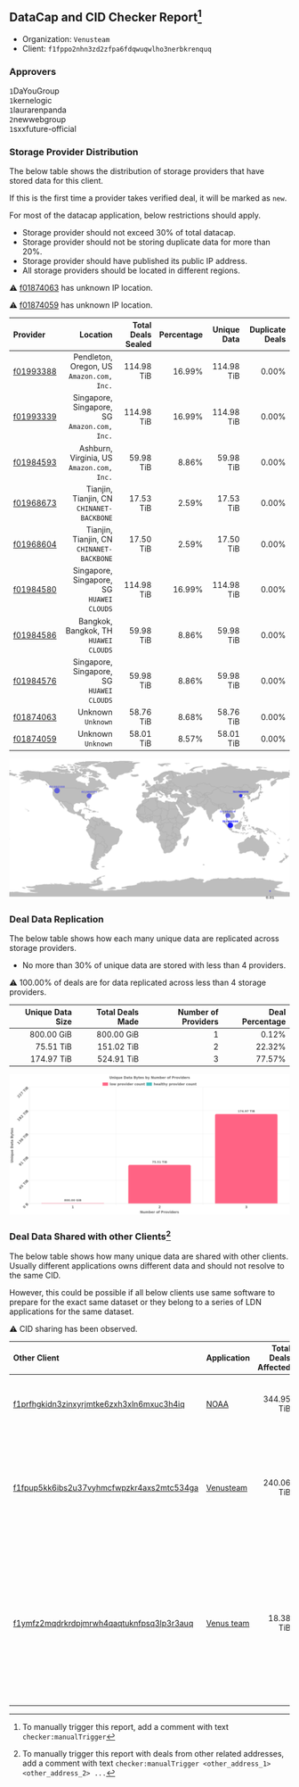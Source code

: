 ## DataCap and CID Checker Report[^1]
 - Organization: `Venusteam`
 - Client: `f1fppo2nhn3zd2zfpa6fdqwuqwlho3nerbkrenquq`
### Approvers
`1`DaYouGroup<br/>`1`kernelogic<br/>`1`laurarenpanda<br/>`2`newwebgroup<br/>`1`sxxfuture-official

### Storage Provider Distribution
The below table shows the distribution of storage providers that have stored data for this client.

If this is the first time a provider takes verified deal, it will be marked as `new`.

For most of the datacap application, below restrictions should apply.
 - Storage provider should not exceed 30% of total datacap.
 - Storage provider should not be storing duplicate data for more than 20%.
 - Storage provider should have published its public IP address.
 - All storage providers should be located in different regions.

⚠️ [f01874063](https://filfox.info/en/address/f01874063) has unknown IP location.

⚠️ [f01874059](https://filfox.info/en/address/f01874059) has unknown IP location.

| Provider                                              |                                        Location | Total Deals Sealed | Percentage | Unique Data | Duplicate Deals |
| :---------------------------------------------------- | ----------------------------------------------: | -----------------: | ---------: | ----------: | --------------: |
| [f01993388](https://filfox.info/en/address/f01993388) |    Pendleton, Oregon, US<br/>`Amazon.com, Inc.` |         114.98 TiB |     16.99% |  114.98 TiB |           0.00% |
| [f01993339](https://filfox.info/en/address/f01993339) | Singapore, Singapore, SG<br/>`Amazon.com, Inc.` |         114.98 TiB |     16.99% |  114.98 TiB |           0.00% |
| [f01984593](https://filfox.info/en/address/f01984593) |    Ashburn, Virginia, US<br/>`Amazon.com, Inc.` |          59.98 TiB |      8.86% |   59.98 TiB |           0.00% |
| [f01968673](https://filfox.info/en/address/f01968673) |    Tianjin, Tianjin, CN<br/>`CHINANET-BACKBONE` |          17.53 TiB |      2.59% |   17.53 TiB |           0.00% |
| [f01968604](https://filfox.info/en/address/f01968604) |    Tianjin, Tianjin, CN<br/>`CHINANET-BACKBONE` |          17.50 TiB |      2.59% |   17.50 TiB |           0.00% |
| [f01984580](https://filfox.info/en/address/f01984580) |    Singapore, Singapore, SG<br/>`HUAWEI CLOUDS` |         114.98 TiB |     16.99% |  114.98 TiB |           0.00% |
| [f01984586](https://filfox.info/en/address/f01984586) |        Bangkok, Bangkok, TH<br/>`HUAWEI CLOUDS` |          59.98 TiB |      8.86% |   59.98 TiB |           0.00% |
| [f01984576](https://filfox.info/en/address/f01984576) |    Singapore, Singapore, SG<br/>`HUAWEI CLOUDS` |          59.98 TiB |      8.86% |   59.98 TiB |           0.00% |
| [f01874063](https://filfox.info/en/address/f01874063) |                           Unknown<br/>`Unknown` |          58.76 TiB |      8.68% |   58.76 TiB |           0.00% |
| [f01874059](https://filfox.info/en/address/f01874059) |                           Unknown<br/>`Unknown` |          58.01 TiB |      8.57% |   58.01 TiB |           0.00% |

<img src="https://raw.githubusercontent.com/data-preservation-programs/filplus-checker-assets/main/filecoin-project/filecoin-plus-large-datasets/issues/1725/1688451714523.png"/>

### Deal Data Replication
The below table shows how each many unique data are replicated across storage providers.

- No more than 30% of unique data are stored with less than 4 providers.

⚠️ 100.00% of deals are for data replicated across less than 4 storage providers.

| Unique Data Size | Total Deals Made | Number of Providers | Deal Percentage |
| ---------------: | ---------------: | ------------------: | --------------: |
|       800.00 GiB |       800.00 GiB |                   1 |           0.12% |
|        75.51 TiB |       151.02 TiB |                   2 |          22.32% |
|       174.97 TiB |       524.91 TiB |                   3 |          77.57% |

<img src="https://raw.githubusercontent.com/data-preservation-programs/filplus-checker-assets/main/filecoin-project/filecoin-plus-large-datasets/issues/1725/1688451715258.png"/>

### Deal Data Shared with other Clients[^3]
The below table shows how many unique data are shared with other clients.
Usually different applications owns different data and should not resolve to the same CID.

However, this could be possible if all below clients use same software to prepare for the exact same dataset or they belong to a series of LDN applications for the same dataset.

⚠️ CID sharing has been observed.

| Other Client                                                                                                          | Application                                                                               | Total Deals Affected | Unique CIDs | Approvers                                                                                                                                                                                                                                                                           |
| :-------------------------------------------------------------------------------------------------------------------- | :---------------------------------------------------------------------------------------- | -------------------: | ----------: | :---------------------------------------------------------------------------------------------------------------------------------------------------------------------------------------------------------------------------------------------------------------------------------- |
| [f1prfhgkidn3zinxyrjmtke6zxh3xln6mxuc3h4iq](https://filfox.info/en/address/f1prfhgkidn3zinxyrjmtke6zxh3xln6mxuc3h4iq) | [NOAA](https://github.com/filecoin-project/filecoin-plus-large-datasets/issues/1729)      |           344.95 TiB |       3,680 | `1`cryptowhizzard<br/>`2`kernelogic<br/>`1`laurarenpanda<br/>`1`newwebgroup<br/>`1`NiwanDao<br/>`1`SuperChaiChai                                                                                                                                                                    |
| [f1fpup5kk6ibs2u37vyhmcfwpzkr4axs2mtc534ga](https://filfox.info/en/address/f1fpup5kk6ibs2u37vyhmcfwpzkr4axs2mtc534ga) | [Venusteam](https://github.com/filecoin-project/filecoin-plus-large-datasets/issues/1726) |           240.06 TiB |       1,561 | `2`Casey-PG<br/>`1`cryptowhizzard<br/>`1`DaYouGroup<br/>`1`Fatman13<br/>`1`kernelogic<br/>`2`laurarenpanda<br/>`2`newwebgroup<br/>`1`sxxfuture-official<br/>`1`Tom-OriginStorage                                                                                                    |
| [f1ymfz2mqdrkrdpjmrwh4qaqtuknfpsq3lp3r3auq](https://filfox.info/en/address/f1ymfz2mqdrkrdpjmrwh4qaqtuknfpsq3lp3r3auq) | [Venus team](https://github.com/filecoin-project/filecoin-plus-large-datasets/issues/345) |            18.38 TiB |          84 | `1`1ane-1<br/>`2`cryptowhizzard<br/>`1`dannyob<br/>`1`fabriziogianni7<br/>`1`fireflyHZ<br/>`1`IreneYoung<br/>`3`kernelogic<br/>`2`liyunzhi-666<br/>`1`llifezou<br/>`1`MRJAVAZHAO<br/>`1`NDLABS-OFFICE<br/>`3`newwebgroup<br/>`1`psh0691<br/>`1`stcouldlisa<br/>`2`Tom-OriginStorage |

[^1]: To manually trigger this report, add a comment with text `checker:manualTrigger`

[^2]: Deals from those addresses are combined into this report as they are specified with `checker:manualTrigger`

[^3]: To manually trigger this report with deals from other related addresses, add a comment with text `checker:manualTrigger <other_address_1> <other_address_2> ...`
